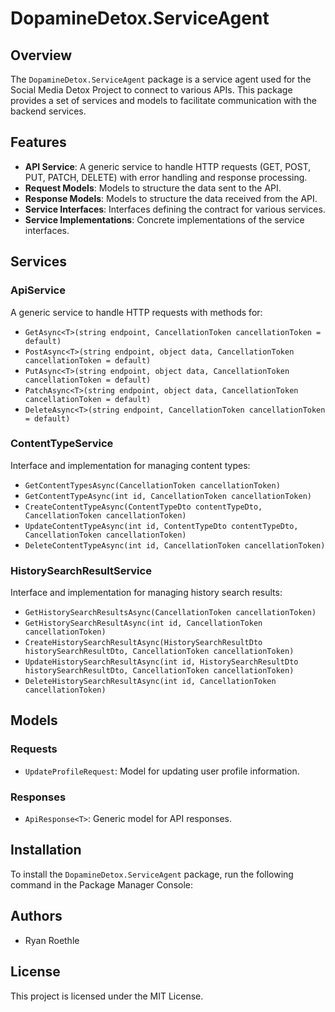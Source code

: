 ﻿# DopamineDetox.ServiceAgent

## Overview

The `DopamineDetox.ServiceAgent` package is a service agent used for the Social Media Detox Project to connect to various APIs. This package provides a set of services and models to facilitate communication with the backend services.

## Features

- **API Service**: A generic service to handle HTTP requests (GET, POST, PUT, PATCH, DELETE) with error handling and response processing.
- **Request Models**: Models to structure the data sent to the API.
- **Response Models**: Models to structure the data received from the API.
- **Service Interfaces**: Interfaces defining the contract for various services.
- **Service Implementations**: Concrete implementations of the service interfaces.

## Services

### ApiService

A generic service to handle HTTP requests with methods for:
- `GetAsync<T>(string endpoint, CancellationToken cancellationToken = default)`
- `PostAsync<T>(string endpoint, object data, CancellationToken cancellationToken = default)`
- `PutAsync<T>(string endpoint, object data, CancellationToken cancellationToken = default)`
- `PatchAsync<T>(string endpoint, object data, CancellationToken cancellationToken = default)`
- `DeleteAsync<T>(string endpoint, CancellationToken cancellationToken = default)`

### ContentTypeService

Interface and implementation for managing content types:
- `GetContentTypesAsync(CancellationToken cancellationToken)`
- `GetContentTypeAsync(int id, CancellationToken cancellationToken)`
- `CreateContentTypeAsync(ContentTypeDto contentTypeDto, CancellationToken cancellationToken)`
- `UpdateContentTypeAsync(int id, ContentTypeDto contentTypeDto, CancellationToken cancellationToken)`
- `DeleteContentTypeAsync(int id, CancellationToken cancellationToken)`

### HistorySearchResultService

Interface and implementation for managing history search results:
- `GetHistorySearchResultsAsync(CancellationToken cancellationToken)`
- `GetHistorySearchResultAsync(int id, CancellationToken cancellationToken)`
- `CreateHistorySearchResultAsync(HistorySearchResultDto historySearchResultDto, CancellationToken cancellationToken)`
- `UpdateHistorySearchResultAsync(int id, HistorySearchResultDto historySearchResultDto, CancellationToken cancellationToken)`
- `DeleteHistorySearchResultAsync(int id, CancellationToken cancellationToken)`

## Models

### Requests

- `UpdateProfileRequest`: Model for updating user profile information.

### Responses

- `ApiResponse<T>`: Generic model for API responses.

## Installation

To install the `DopamineDetox.ServiceAgent` package, run the following command in the Package Manager Console:

## Authors

- Ryan Roethle

## License

This project is licensed under the MIT License.

